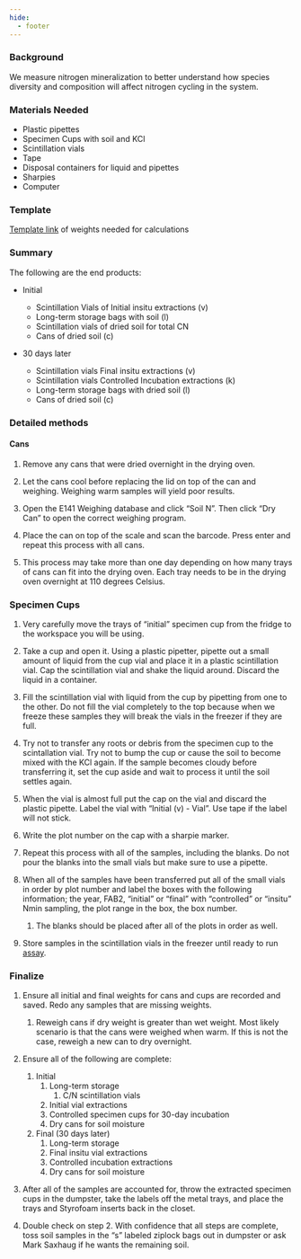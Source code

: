 ```yaml
---
hide:
  - footer
---
```


### Background 
We measure nitrogen mineralization to better understand how species diversity and composition will affect nitrogen cycling in the system. 

### Materials Needed
- Plastic pipettes						
- Specimen Cups with soil and KCl
- Scintillation vials						
- Tape
- Disposal containers for liquid and pipettes 			
- Sharpies
- Computer						


### Template
[Template link](https://docs.google.com/spreadsheets/d/1qKJQaof-AiAlK78P4ShjUO5O5Gq6T6u-/edit?usp=sharing&ouid=117278050553426340443&rtpof=true&sd=true) of weights needed for calculations

### Summary
The following are the end products:  

- Initial
    - Scintillation Vials of Initial insitu extractions (v)
    - Long-term storage bags with soil (l)
    - Scintillation vials of dried soil for total CN
    - Cans of dried soil (c)
    
- 30 days later
    - Scintillation vials Final insitu extractions (v)
    - Scintillation vials Controlled Incubation extractions (k)
    - Long-term storage bags with dried soil (l)
    - Cans of dried soil (c)

### Detailed methods
#### Cans
1. Remove any cans that were dried overnight in the drying oven. 

2. Let the cans cool before replacing the lid on top of the can and weighing. Weighing warm samples will yield poor results.

3. Open the E141 Weighing database and click “Soil N”. Then click “Dry Can” to open the correct weighing program.

4. Place the can on top of the scale and scan the barcode. Press enter and repeat this process with all cans.

5. This process may take more than one day depending on how many trays of cans can fit into the drying oven. Each tray needs to be in the drying oven overnight at 110 degrees Celsius. 

### Specimen Cups
1. Very carefully move the trays of “initial” specimen cup from the fridge to the workspace you will be using. 

2. Take a cup and open it. Using a plastic pipetter, pipette out a small amount of liquid from the cup vial and place it in a plastic scintillation vial. Cap the scintillation vial and shake the liquid around. Discard the liquid in a container.

3. Fill the scintillation vial with liquid from the cup by pipetting from one to the other. Do not fill the vial completely to the top because when we freeze these samples they will break the vials in the freezer if they are full.

4. Try not to transfer any roots or debris from the specimen cup to the scintallation vial. Try not to bump the cup or cause the soil to become mixed with the KCl again. If the sample becomes cloudy before transferring it, set the cup aside and wait to process it until the soil settles again. 

5. When the vial is almost full put the cap on the vial and discard the plastic pipette. Label the vial with “Initial (v) - Vial”.  Use tape if the label will not stick.

6. Write the plot number on the cap with a sharpie marker. 

7. Repeat this process with all of the samples, including the blanks. Do not pour the blanks into the small vials but make sure to use a pipette. 

8. When all of the samples have been transferred put all of the small vials in order by plot number and label the boxes with the following information; the year, FAB2, “initial” or “final” with “controlled” or  “insitu” Nmin sampling, the plot range in the box, the box number.
    1. The blanks should be placed after all of the plots in order as well. 
    
9. Store samples in the scintillation vials in the freezer until ready to run [assay](https://cavender-bares-lab.github.io/Data-management-lab/protocols/inorganic_nitrogen_assays_in_microplates_for_netmin/).

### Finalize
1. Ensure all initial and final weights for cans and cups are recorded and saved. Redo any samples that are missing weights. 
    1. Reweigh cans if dry weight is greater than wet weight. Most likely scenario is that the cans were weighed when warm. If this is not the case, reweigh a new can to dry overnight. 

2. Ensure all of the following are complete:
    1. Initial
        1. Long-term storage
            1. C/N scintillation vials
        2. Initial vial extractions
        3. Controlled specimen cups for 30-day incubation
        4. Dry cans for soil moisture
    2. Final (30 days later)
        1. Long-term storage
        2. Final insitu vial extractions
        3. Controlled incubation extractions
        4. Dry cans for soil moisture

3. After all of the samples are accounted for, throw the extracted specimen cups in the dumpster, take the labels off the metal trays, and place the trays and Styrofoam inserts back in the closet.

4. Double check on step 2. With confidence that all steps are complete, toss soil samples in the “s” labeled ziplock bags out in dumpster or ask Mark Saxhaug if he wants the remaining soil.